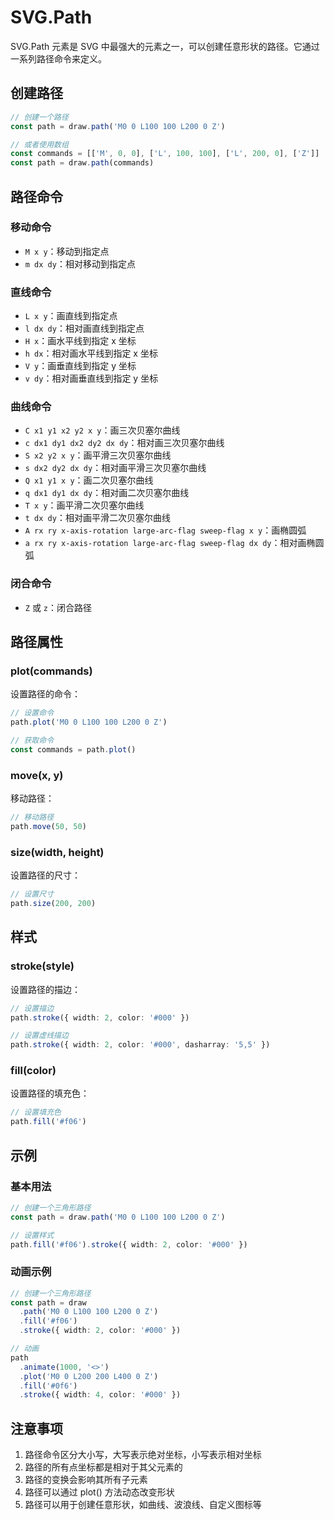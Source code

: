 # SVG.Path

SVG.Path 元素是 SVG 中最强大的元素之一，可以创建任意形状的路径。它通过一系列路径命令来定义。

## 创建路径

```ts
// 创建一个路径
const path = draw.path('M0 0 L100 100 L200 0 Z')

// 或者使用数组
const commands = [['M', 0, 0], ['L', 100, 100], ['L', 200, 0], ['Z']]
const path = draw.path(commands)
```

## 路径命令

### 移动命令

- `M x y`：移动到指定点
- `m dx dy`：相对移动到指定点

### 直线命令

- `L x y`：画直线到指定点
- `l dx dy`：相对画直线到指定点
- `H x`：画水平线到指定 x 坐标
- `h dx`：相对画水平线到指定 x 坐标
- `V y`：画垂直线到指定 y 坐标
- `v dy`：相对画垂直线到指定 y 坐标

### 曲线命令

- `C x1 y1 x2 y2 x y`：画三次贝塞尔曲线
- `c dx1 dy1 dx2 dy2 dx dy`：相对画三次贝塞尔曲线
- `S x2 y2 x y`：画平滑三次贝塞尔曲线
- `s dx2 dy2 dx dy`：相对画平滑三次贝塞尔曲线
- `Q x1 y1 x y`：画二次贝塞尔曲线
- `q dx1 dy1 dx dy`：相对画二次贝塞尔曲线
- `T x y`：画平滑二次贝塞尔曲线
- `t dx dy`：相对画平滑二次贝塞尔曲线
- `A rx ry x-axis-rotation large-arc-flag sweep-flag x y`：画椭圆弧
- `a rx ry x-axis-rotation large-arc-flag sweep-flag dx dy`：相对画椭圆弧

### 闭合命令

- `Z` 或 `z`：闭合路径

## 路径属性

### plot(commands)

设置路径的命令：

```ts
// 设置命令
path.plot('M0 0 L100 100 L200 0 Z')

// 获取命令
const commands = path.plot()
```

### move(x, y)

移动路径：

```ts
// 移动路径
path.move(50, 50)
```

### size(width, height)

设置路径的尺寸：

```ts
// 设置尺寸
path.size(200, 200)
```

## 样式

### stroke(style)

设置路径的描边：

```ts
// 设置描边
path.stroke({ width: 2, color: '#000' })

// 设置虚线描边
path.stroke({ width: 2, color: '#000', dasharray: '5,5' })
```

### fill(color)

设置路径的填充色：

```ts
// 设置填充色
path.fill('#f06')
```

## 示例

### 基本用法

```ts
// 创建一个三角形路径
const path = draw.path('M0 0 L100 100 L200 0 Z')

// 设置样式
path.fill('#f06').stroke({ width: 2, color: '#000' })
```

### 动画示例

```ts
// 创建一个三角形路径
const path = draw
  .path('M0 0 L100 100 L200 0 Z')
  .fill('#f06')
  .stroke({ width: 2, color: '#000' })

// 动画
path
  .animate(1000, '<>')
  .plot('M0 0 L200 200 L400 0 Z')
  .fill('#0f6')
  .stroke({ width: 4, color: '#000' })
```

## 注意事项

1. 路径命令区分大小写，大写表示绝对坐标，小写表示相对坐标
2. 路径的所有点坐标都是相对于其父元素的
3. 路径的变换会影响其所有子元素
4. 路径可以通过 plot() 方法动态改变形状
5. 路径可以用于创建任意形状，如曲线、波浪线、自定义图标等
